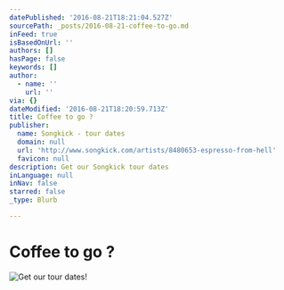 ```yaml
---
datePublished: '2016-08-21T18:21:04.527Z'
sourcePath: _posts/2016-08-21-coffee-to-go.md
inFeed: true
isBasedOnUrl: ''
authors: []
hasPage: false
keywords: []
author:
  - name: ''
    url: ''
via: {}
dateModified: '2016-08-21T18:20:59.713Z'
title: Coffee to go ?
publisher:
  name: Songkick - tour dates
  domain: null
  url: 'http://www.songkick.com/artists/8480653-espresso-from-hell'
  favicon: null
description: Get our Songkick tour dates
inLanguage: null
inNav: false
starred: false
_type: Blurb

---
```

# Coffee to go ?
![Get our tour dates!](https://the-grid-user-content.s3-us-west-2.amazonaws.com/aefe127b-4303-46d2-a93a-3cdd7de57db0.jpg)